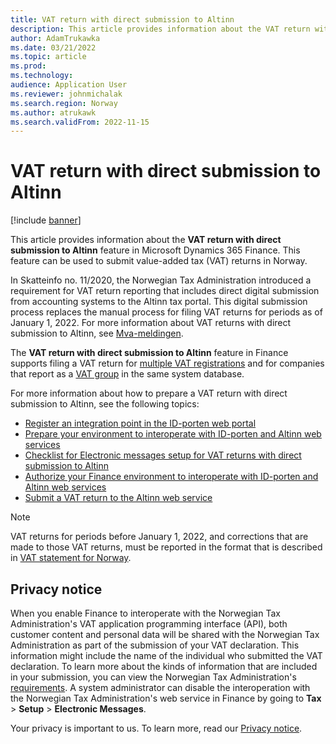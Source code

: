 ```yaml
---
title: VAT return with direct submission to Altinn
description: This article provides information about the VAT return with direct submission to Altinn feature that can be used to submit value-added tax (VAT) returns in Norway.
author: AdamTrukawka
ms.date: 03/21/2022
ms.topic: article
ms.prod: 
ms.technology: 
audience: Application User
ms.reviewer: johnmichalak
ms.search.region: Norway
ms.author: atrukawk
ms.search.validFrom: 2022-11-15
---
```


# VAT return with direct submission to Altinn

[!include [banner](../../includes/banner.md)]

This article provides information about the **VAT return with direct submission to Altinn** feature in Microsoft Dynamics 365 Finance. This feature can be used to submit value-added tax (VAT) returns in Norway.

In Skatteinfo no. 11/2020, the Norwegian Tax Administration introduced a requirement for VAT return reporting that includes direct digital submission from accounting systems to the Altinn tax portal. This digital submission process replaces the manual process for filing VAT returns for periods as of January 1, 2022. For more information about VAT returns with direct submission to Altinn, see [Mva-meldingen](https://skatteetaten.github.io/mva-meldingen/english/).

The **VAT return with direct submission to Altinn** feature in Finance supports filing a VAT return for [multiple VAT registrations](../global/emea-multiple-vat-registration-numbers.md) and for companies that report as a [VAT group](emea-nor-vat-return-setup.md#vat-group) in the same system database.

For more information about how to prepare a VAT return with direct submission to Altinn, see the following topics:

- [Register an integration point in the ID-porten web portal](emea-nor-vat-return-integration-point.md)
- [Prepare your environment to interoperate with ID-porten and Altinn web services](emea-nor-vat-return-setup.md)
- [Checklist for Electronic messages setup for VAT returns with direct submission to Altinn](emea-nor-vat-return-checklist.md)
- [Authorize your Finance environment to interoperate with ID-porten and Altinn web services](emea-nor-vat-return-authorization.md)
- [Submit a VAT return to the Altinn web service](emea-nor-vat-return-submission.md)

> [!NOTE]
> VAT returns for periods before January 1, 2022, and corrections that are made to those VAT returns, must be reported in the format that is described in [VAT statement for Norway](emea-nor-sales-tax-payment-report.md).

## Privacy notice

When you enable Finance to interoperate with the Norwegian Tax Administration's VAT application programming interface (API), both customer content and personal data will be shared with the Norwegian Tax Administration as part of the submission of your VAT declaration. This information might include the name of the individual who submitted the VAT declaration. To learn more about the kinds of information that are included in your submission, you can view the Norwegian Tax Administration's [requirements](https://go.microsoft.com/fwlink/?linkid=2178205). A system administrator can disable the interoperation with the Norwegian Tax Administration's web service in Finance by going to **Tax** \> **Setup** \> **Electronic Messages**.

Your privacy is important to us. To learn more, read our [Privacy notice](https://go.microsoft.com/fwlink/?LinkId=521839).
